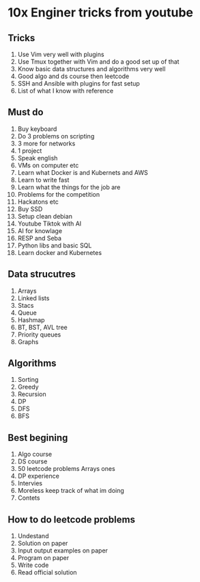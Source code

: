# 10x Enginer tricks from youtube

## Tricks
1. Use Vim very well with plugins
2. Use Tmux together with Vim and do a good set up of that
3. Know basic data structures and algorithms very well
4. Good algo and ds course then leetcode
5. SSH and Ansible with plugins for fast setup
6. List of what I know with reference

## Must do
1. Buy keyboard
2. Do 3 problems on scripting
3. 3 more for networks
4. 1 project
5. Speak english
6. VMs on computer etc
7. Learn what Docker is and Kubernets and AWS
8. Learn to write fast
9. Learn what the things for the job are
10. Problems for the competition
11. Hackatons etc
12. Buy SSD
13. Setup clean debian
14. Youtube Tiktok with AI
15. AI for knowlage
16. RESP and Seba
17. Python libs and basic SQL
18. Learn docker and Kubernetes

## Data strucutres
1. Arrays
2. Linked lists
3. Stacs
4. Queue
5. Hashmap
6. BT, BST, AVL tree
7. Priority queues
8. Graphs


## Algorithms
1. Sorting
2. Greedy
3. Recursion
4. DP
5. DFS
6. BFS

## Best begining
1. Algo course
2. DS course
3. 50 leetcode problems Arrays ones
4. DP experience 
5. Intervies
6. Moreless keep track of what im doing
7. Contets

## How to do leetcode problems
1. Undestand 
2. Solution on paper
3. Input output examples on paper
4. Program on paper
5. Write code
6. Read official solution
